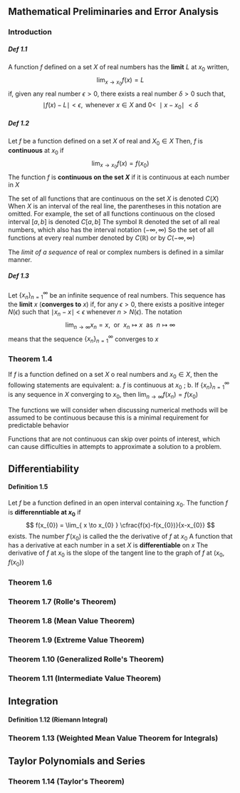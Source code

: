 ## Mathematical Preliminaries and Error Analysis
### Introduction

##### Def 1.1
A function $f$ defined on a set $X$ of real numbers has the **limit** $L$ at $x_{0}$ written, 
$$
\lim_{ x \to x_{0} } f(x)=L
$$
if, given any real number $\epsilon > 0$, there exists a real number $\delta > 0$ such that,
$$
\mid f(x) - L \mid < \epsilon, \text{ whenever } x \in X  \text{ and } 0 < \ \mid x-x_{0} \mid \ < \delta
$$

##### Def 1.2
Let $f$ be a function defined on a set $X$ of real and $X_{0} \in X$
Then, $f$ is **continuous**  at $x_{0}$ if 
$$
\lim_{ x \to x_{0} } f(x) = f(x_{0})
$$
The function $f$ is **continuous on the set $X$** if it is continuous at each number in $X$ 

The set of all functions that are continuous on the set $X$ is denoted $C(X)$ 
	When $X$ is an interval of the real line, the parentheses in this notation are omitted.
		For example, the set of all functions continuous on the closed interval $[a, b]$ is denoted $C[a,b]$ 
			The symbol $\mathbb{R}$ denoted the set of all real numbers, which also has the interval notation $(-\infty, \infty)$ 
				So the set of all functions at every real number denoted by $C(\mathbb{R})$ or by $C(-\infty, \infty)$ 

The *limit of a sequence* of real or complex numbers is defined in a similar manner. 

##### Def 1.3
Let $\{x_{n}\}_{n=1}^{\infty}$ be an infinite sequence of real numbers.
	This sequence has the **limit** $x$ (**converges to** $x$) if, for any $\epsilon > 0$,
	there exists a positive integer $N(\epsilon)$
	such that $\mid x_{n}-x\mid \ < \ \epsilon$
	whenever $n>N(\epsilon)$. 
		The notation 
$$
\lim_{ n \to \infty } x_{n} = x, \ \text{ or } \ x_{n} \mapsto x \ \text{ as } \ n \mapsto \infty
$$
		means that the sequence $\{x_{n}\}_{n=1}^{\infty}$ converges to $x$ 

### Theorem 1.4
If $f$ is a function defined on a set $X$  o real numbers and $x_{0}\in X$, then the following statements are equivalent:
	a. $f$ is continuous at $x_{0}$ ;
	b. If $\{x_{n}\}_{n=1}^{\infty}$ is any sequence in $X$ converging to $x_{0}$, 
		then $\lim_{ n \to \infty } f(x_{n}) = f(x_{0})$ 

The functions we will consider when discussing numerical methods will be assumed to be continuous because this is a minimal requirement for predictable behavior

Functions that are not continuous can skip over points of interest, which can cause difficulties in attempts to approximate a solution to a problem. 

## Differentiability
#### Definition 1.5

Let $f$ be a function defined in an open interval containing $x_{0}$.
The function $f$ is **differenntiable at $x_{0}$** if 
$$
f(x_{0}) = \lim_{ x \to x_{0} } \cfrac{f(x)-f(x_{0})}{x-x_{0}}
$$
exists. The number $f'(x_{0})$ is called the the derivative of $f$ at $x_{0}$
A function that has a derivative at each number in a set $X$ is **differentiable** on $x$
The derivative of $f$ at $x_{0}$ is the slope of the tangent line to the graph of $f$ at $(x_{0}, f(x_{0}))$ 


### Theorem 1.6 

### Theorem 1.7 (Rolle's Theorem)

### Theorem 1.8 (Mean Value Theorem)

### Theorem 1.9 (Extreme Value Theorem)

### Theorem 1.10 (Generalized Rolle's Theorem)

### Theorem 1.11 (Intermediate Value Theorem)


## Integration
#### Definition 1.12 (Riemann Integral)

### Theorem 1.13 (Weighted Mean Value Theorem for Integrals)


## Taylor Polynomials and Series
### Theorem 1.14 (Taylor's Theorem)
